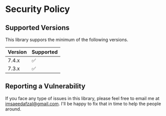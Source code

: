 # Security Policy

## Supported Versions

This library suppors the minimum of the following versions.

| Version | Supported          |
| ------- | ------------------ |
| 7.4.x   | :white_check_mark: |
| 7.3.x   | :white_check_mark: |

## Reporting a Vulnerability

If you face any type of issues in this library, please feel free to email me at imsaeedafzal@gmail.com. I'll be happy to fix that in time to help the people around.

